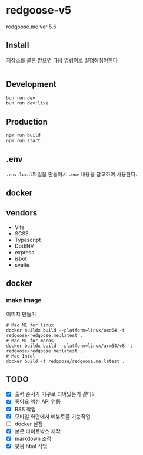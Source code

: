 # redgoose-v5

redgoose.me ver 5.6


## Install

저장소를 클론 받으면 다음 명령어로 실행해줘야한다

```bash
```


## Development

```bash
bun run dev
bun run dev:live
```


## Production

```bash
npm run build
npm run start
```


## .env

`.env.local`파일을 만들어서 `.env` 내용을 참고하여 사용한다.


## docker


## vendors

- Vite
- SCSS
- Typescript
- DotENV
- express
- isbot
- svelte


## docker

### make image

이미지 만들기

```shell
# Mac M1 for linux
docker buildx build --platform=linux/amd64 -t redgoose/redgoose.me:latest .
# Mac M1 for macos
docker buildx build --platform=linux/arm64/v8 -t redgoose/redgoose.me:latest .
# Mac Intel
docker build -t redgoose/redgoose.me:latest .
```


## TODO

- [x] 출력 순서가 거꾸로 되어있는거 같다?
- [x] 좋아요 액션 API 연동
- [x] RSS 작업
- [x] 모바일 화면에서 메뉴토글 기능작업
- [ ] docker 설정
- [x] 본문 라이트박스 제작
- [x] markdown 조정
- [x] 봇용 html 작업
